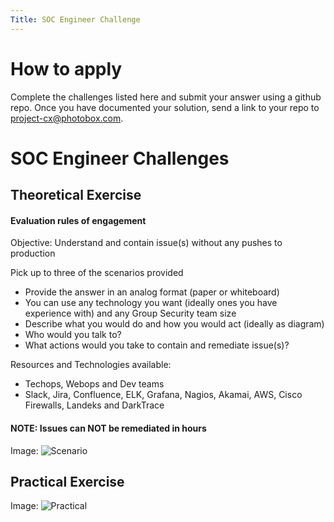 ```yaml
---
Title: SOC Engineer Challenge
---
```

# How to apply

Complete the challenges listed here and submit your answer using a github repo. Once you have documented your solution, send a link to your repo to project-cx@photobox.com.

# SOC Engineer Challenges

## Theoretical Exercise
#### Evaluation rules of engagement
Objective: Understand and contain issue(s) without any pushes to production

Pick up to three of the scenarios provided
* Provide the answer in an analog format (paper or whiteboard)
* You can use any technology you want (ideally ones you have experience with) and any Group Security team size
* Describe what you would do and how you would act (ideally as diagram)
* Who would you talk to?
* What actions would you take to contain and remediate issue(s)?

Resources and Technologies available:
* Techops, Webops and Dev teams
* Slack, Jira, Confluence, ELK, Grafana, Nagios, Akamai, AWS, Cisco Firewalls, Landeks and DarkTrace

#### NOTE: Issues can NOT be remediated in hours
Image: ![Scenario](https://pbx-group-securit.com/img/SOCScenario.png)


## Practical Exercise
Image: ![Practical](https://pbx-group-security.com/img/SOCPractical.png)

